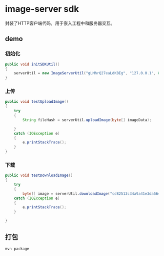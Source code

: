 # image-server sdk

封装了HTTP客户端代码，用于嵌入工程中和服务器交互。

## demo

### 初始化

```java
public void initSDKUtil()
{
	serverUtil = new ImageServerUtil("gLMhrQ27eaLdK8Eg", "127.0.0.1", 8080);
}
```

### 上传

```java
public void testUploadImage()
{
	try
	{
		String fileHash = serverUtil.uploadImage(byte[] imageData);

	}
	catch (IOException e)
	{
		e.printStackTrace();
	}
}
```

### 下载

```java
public void testDownloadImage()
{
	try
	{
		byte[] image = serverUtil.downloadImage("cd82513c34a9a41e3da5648a5649d92d");
	catch (IOException e)
	{
		e.printStackTrace();
	}

}
```

## 打包

```
mvn package
```